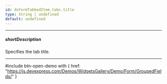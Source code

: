 ```yaml
---
id: dxFormTabbedItem.tabs.title
type: String | undefined
default: undefined
---
```

---
##### shortDescription
Specifies the tab title.

---
#include btn-open-demo with {
    href: "https://js.devexpress.com/Demos/WidgetsGallery/Demo/Form/GroupedFields/"
}